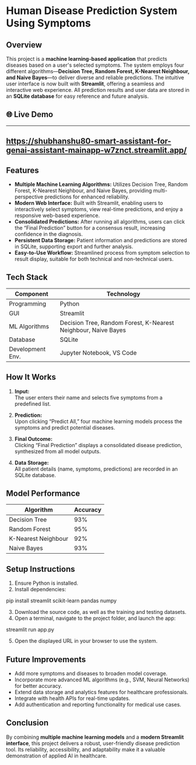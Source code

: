 # Human Disease Prediction System Using Symptoms

## Overview

This project is a **machine learning-based application** that predicts diseases based on a user's selected symptoms. The system employs four different algorithms—**Decision Tree, Random Forest, K-Nearest Neighbour, and Naive Bayes**—to deliver diverse and reliable predictions. The intuitive user interface is now built with **Streamlit**, offering a seamless and interactive web experience. All prediction results and user data are stored in an **SQLite database** for easy reference and future analysis.

## 🌐 Live Demo
---
https://shubhanshu80-smart-assistant-for-genai-assistant-mainapp-w7znct.streamlit.app/
---

## Features

- **Multiple Machine Learning Algorithms:** Utilizes Decision Tree, Random Forest, K-Nearest Neighbour, and Naive Bayes, providing multi-perspective predictions for enhanced reliability.
- **Modern Web Interface:** Built with Streamlit, enabling users to interactively select symptoms, view real-time predictions, and enjoy a responsive web-based experience.
- **Consolidated Predictions:** After running all algorithms, users can click the “Final Prediction” button for a consensus result, increasing confidence in the diagnosis.
- **Persistent Data Storage:** Patient information and predictions are stored in SQLite, supporting export and further analysis.
- **Easy-to-Use Workflow:** Streamlined process from symptom selection to result display, suitable for both technical and non-technical users.

## Tech Stack

| Component        | Technology           |
|------------------|---------------------|
| Programming      | Python              |
| GUI              | Streamlit           |
| ML Algorithms    | Decision Tree, Random Forest, K-Nearest Neighbour, Naive Bayes |
| Database         | SQLite              |
| Development Env. | Jupyter Notebook, VS Code |

## How It Works

1. **Input:**  
   The user enters their name and selects five symptoms from a predefined list.

2. **Prediction:**  
   Upon clicking “Predict All,” four machine learning models process the symptoms and predict potential diseases.

3. **Final Outcome:**  
   Clicking “Final Prediction” displays a consolidated disease prediction, synthesized from all model outputs.

4. **Data Storage:**  
   All patient details (name, symptoms, predictions) are recorded in an SQLite database.

## Model Performance

| Algorithm              | Accuracy |
|------------------------|----------|
| Decision Tree          | 93%      |
| Random Forest          | 95%      |
| K-Nearest Neighbour    | 92%      |
| Naive Bayes            | 93%      |

## Setup Instructions

1. Ensure Python is installed.
2. Install dependencies:  

pip install streamlit scikit-learn pandas numpy

3. Download the source code, as well as the training and testing datasets.
4. Open a terminal, navigate to the project folder, and launch the app:  

streamlit run app.py

5. Open the displayed URL in your browser to use the system.

## Future Improvements

- Add more symptoms and diseases to broaden model coverage.
- Incorporate more advanced ML algorithms (e.g., SVM, Neural Networks) for better accuracy.
- Extend data storage and analytics features for healthcare professionals.
- Integrate with health APIs for real-time updates.
- Add authentication and reporting functionality for medical use cases.

## Conclusion

By combining **multiple machine learning models** and a **modern Streamlit interface**, this project delivers a robust, user-friendly disease prediction tool. Its reliability, accessibility, and adaptability make it a valuable demonstration of applied AI in healthcare.

